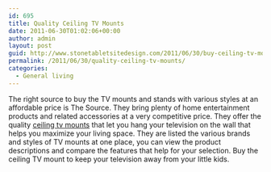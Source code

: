 ```yaml
---
id: 695
title: Quality Ceiling TV Mounts
date: 2011-06-30T01:02:06+00:00
author: admin
layout: post
guid: http://www.stonetabletsitedesign.com/2011/06/30/buy-ceiling-tv-mounts/
permalink: /2011/06/30/quality-ceiling-tv-mounts/
categories:
  - General living
---
```

The right source to buy the TV mounts and stands with various styles at an affordable price is The Source. They bring plenty of home entertainment products and related accessories at a very competitive price. They offer the quality [ceiling tv mounts](http://www.thesource.ca/estore/category.aspx?language=en-CA&catalog=Online&category=TV+Stands) that let you hang your television on the wall that helps you maximize your living space. They are listed the various brands and styles of TV mounts at one place, you can view the product descriptions and compare the features that help for your selection. Buy the ceiling TV mount to keep your television away from your little kids.